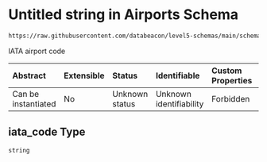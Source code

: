 # Untitled string in Airports Schema

```txt
https://raw.githubusercontent.com/databeacon/level5-schemas/main/schemas/airports.schema.json#/properties/iata_code
```

IATA airport code

| Abstract            | Extensible | Status         | Identifiable            | Custom Properties | Additional Properties | Access Restrictions | Defined In                                                                      |
| :------------------ | :--------- | :------------- | :---------------------- | :---------------- | :-------------------- | :------------------ | :------------------------------------------------------------------------------ |
| Can be instantiated | No         | Unknown status | Unknown identifiability | Forbidden         | Allowed               | none                | [airports.schema.json\*](../../out/airports.schema.json "open original schema") |

## iata\_code Type

`string`
